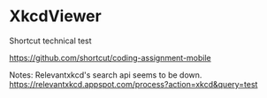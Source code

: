 # XkcdViewer
 Shortcut technical test

 https://github.com/shortcut/coding-assignment-mobile



Notes:
Relevantxkcd's search api seems to be down. 
https://relevantxkcd.appspot.com/process?action=xkcd&query=test
